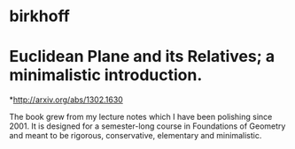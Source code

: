 # birkhoff

# Euclidean Plane and its Relatives; a minimalistic introduction.

*http://arxiv.org/abs/1302.1630

The book grew from my lecture notes which I have been polishing since 2001. 
It is designed for a semester-long course in Foundations of Geometry 
and meant to be rigorous, conservative, elementary and minimalistic.

